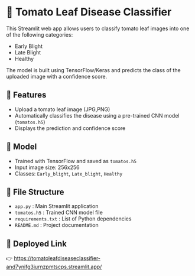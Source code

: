 
# 🍅 Tomato Leaf Disease Classifier

This Streamlit web app allows users to classify tomato leaf images into one of the following categories:
- Early Blight
- Late Blight
- Healthy

The model is built using TensorFlow/Keras and predicts the class of the uploaded image with a confidence score.

## 🔧 Features

- Upload a tomato leaf image (JPG,PNG)
- Automatically classifies the disease using a pre-trained CNN model (`tomatos.h5`)
- Displays the prediction and confidence score

## 🧠 Model

- Trained with TensorFlow and saved as `tomatos.h5`
- Input image size: 256x256
- Classes: `Early_blight`, `Late_blight`, `Healthy`

## 📁 File Structure

- `app.py` : Main Streamlit application
- `tomatos.h5` : Trained CNN model file
- `requirements.txt` : List of Python dependencies
- `README.md` : Project documentation

## 🔗 Deployed Link

👉 https://tomatoleafdiseaseclassifier-and7ynifg3iurnzpmtscps.streamlit.app/
